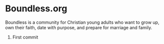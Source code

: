 # Boundless.org
Boundless is a community for Christian young adults who want to grow up, own their faith, date with purpose, and prepare for marriage and family.
1. First commit

